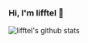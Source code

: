 ### Hi, I'm lifftel 👋



![lifftel's github stats](https://github-readme-stats.vercel.app/api?username=lingtengqiu&show_icons=True&&include_orgs=true&&hide=prs&&count_private=false&theme=default_repocard)

